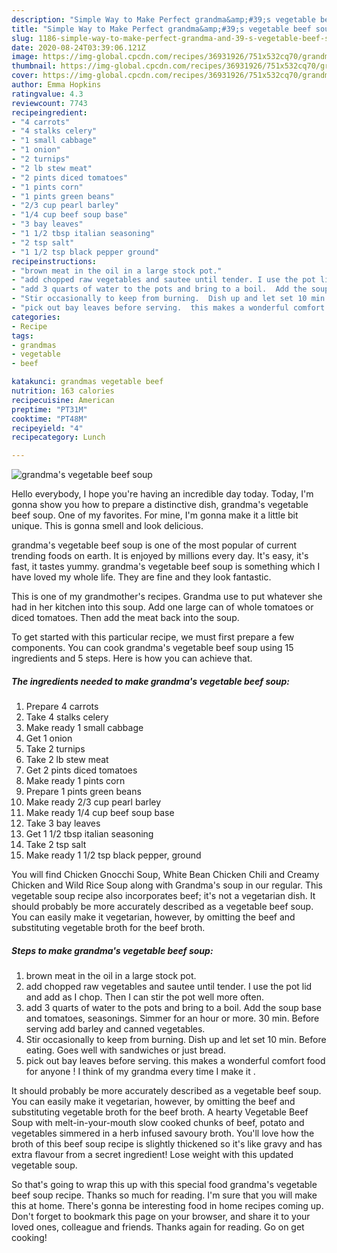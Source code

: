 ```yaml
---
description: "Simple Way to Make Perfect grandma&amp;#39;s vegetable beef soup"
title: "Simple Way to Make Perfect grandma&amp;#39;s vegetable beef soup"
slug: 1186-simple-way-to-make-perfect-grandma-and-39-s-vegetable-beef-soup
date: 2020-08-24T03:39:06.121Z
image: https://img-global.cpcdn.com/recipes/36931926/751x532cq70/grandmas-vegetable-beef-soup-recipe-main-photo.jpg
thumbnail: https://img-global.cpcdn.com/recipes/36931926/751x532cq70/grandmas-vegetable-beef-soup-recipe-main-photo.jpg
cover: https://img-global.cpcdn.com/recipes/36931926/751x532cq70/grandmas-vegetable-beef-soup-recipe-main-photo.jpg
author: Emma Hopkins
ratingvalue: 4.3
reviewcount: 7743
recipeingredient:
- "4 carrots"
- "4 stalks celery"
- "1 small cabbage"
- "1 onion"
- "2 turnips"
- "2 lb stew meat"
- "2 pints diced tomatoes"
- "1 pints corn"
- "1 pints green beans"
- "2/3 cup pearl barley"
- "1/4 cup beef soup base"
- "3 bay leaves"
- "1 1/2 tbsp italian seasoning"
- "2 tsp salt"
- "1 1/2 tsp black pepper ground"
recipeinstructions:
- "brown meat in the oil in a large stock pot."
- "add chopped raw vegetables and sautee until tender. I use the pot lid and add as I chop.  Then I can stir the pot well more often."
- "add 3 quarts of water to the pots and bring to a boil.  Add the soup base and tomatoes, seasonings.  Simmer for an hour or more.  30 min. Before serving add barley and canned vegetables."
- "Stir occasionally to keep from burning.  Dish up and let set 10 min. Before eating.  Goes well with sandwiches or just bread."
- "pick out bay leaves before serving.  this makes a wonderful comfort food for anyone !  I think of my grandma every time I make it ."
categories:
- Recipe
tags:
- grandmas
- vegetable
- beef

katakunci: grandmas vegetable beef 
nutrition: 163 calories
recipecuisine: American
preptime: "PT31M"
cooktime: "PT48M"
recipeyield: "4"
recipecategory: Lunch

---
```



![grandma&#39;s vegetable beef soup](https://img-global.cpcdn.com/recipes/36931926/751x532cq70/grandmas-vegetable-beef-soup-recipe-main-photo.jpg)

Hello everybody, I hope you're having an incredible day today. Today, I'm gonna show you how to prepare a distinctive dish, grandma&#39;s vegetable beef soup. One of my favorites. For mine, I'm gonna make it a little bit unique. This is gonna smell and look delicious.

grandma&#39;s vegetable beef soup is one of the most popular of current trending foods on earth. It is enjoyed by millions every day. It's easy, it's fast, it tastes yummy. grandma&#39;s vegetable beef soup is something which I have loved my whole life. They are fine and they look fantastic.

This is one of my grandmother&#39;s recipes. Grandma use to put whatever she had in her kitchen into this soup. Add one large can of whole tomatoes or diced tomatoes. Then add the meat back into the soup.


To get started with this particular recipe, we must first prepare a few components. You can cook grandma&#39;s vegetable beef soup using 15 ingredients and 5 steps. Here is how you can achieve that.

<!--inarticleads1-->

##### The ingredients needed to make grandma&#39;s vegetable beef soup:

1. Prepare 4 carrots
1. Take 4 stalks celery
1. Make ready 1 small cabbage
1. Get 1 onion
1. Take 2 turnips
1. Take 2 lb stew meat
1. Get 2 pints diced tomatoes
1. Make ready 1 pints corn
1. Prepare 1 pints green beans
1. Make ready 2/3 cup pearl barley
1. Make ready 1/4 cup beef soup base
1. Take 3 bay leaves
1. Get 1 1/2 tbsp italian seasoning
1. Take 2 tsp salt
1. Make ready 1 1/2 tsp black pepper, ground


You will find Chicken Gnocchi Soup, White Bean Chicken Chili and Creamy Chicken and Wild Rice Soup along with Grandma&#39;s soup in our regular. This vegetable soup recipe also incorporates beef; it&#39;s not a vegetarian dish. It should probably be more accurately described as a vegetable beef soup. You can easily make it vegetarian, however, by omitting the beef and substituting vegetable broth for the beef broth. 

<!--inarticleads2-->

##### Steps to make grandma&#39;s vegetable beef soup:

1. brown meat in the oil in a large stock pot.
1. add chopped raw vegetables and sautee until tender. I use the pot lid and add as I chop.  Then I can stir the pot well more often.
1. add 3 quarts of water to the pots and bring to a boil.  Add the soup base and tomatoes, seasonings.  Simmer for an hour or more.  30 min. Before serving add barley and canned vegetables.
1. Stir occasionally to keep from burning.  Dish up and let set 10 min. Before eating.  Goes well with sandwiches or just bread.
1. pick out bay leaves before serving.  this makes a wonderful comfort food for anyone !  I think of my grandma every time I make it .


It should probably be more accurately described as a vegetable beef soup. You can easily make it vegetarian, however, by omitting the beef and substituting vegetable broth for the beef broth. A hearty Vegetable Beef Soup with melt-in-your-mouth slow cooked chunks of beef, potato and vegetables simmered in a herb infused savoury broth. You&#39;ll love how the broth of this beef soup recipe is slightly thickened so it&#39;s like gravy and has extra flavour from a secret ingredient! Lose weight with this updated vegetable soup. 

So that's going to wrap this up with this special food grandma&#39;s vegetable beef soup recipe. Thanks so much for reading. I'm sure that you will make this at home. There's gonna be interesting food in home recipes coming up. Don't forget to bookmark this page on your browser, and share it to your loved ones, colleague and friends. Thanks again for reading. Go on get cooking!
